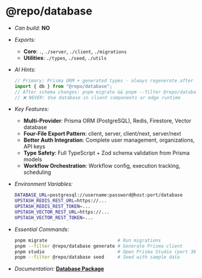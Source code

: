 # @repo/database

- _Can build:_ **NO**

- _Exports:_
  - **Core**: `.`, `./server`, `./client`, `./migrations`
  - **Utilities**: `./types`, `./seed`, `./utils`

- _AI Hints:_

  ```typescript
  // Primary: Prisma ORM + generated types - always regenerate after schema changes
  import { db } from "@repo/database";
  // After schema changes: pnpm migrate && pnpm --filter @repo/database generate
  // ❌ NEVER: Use database in client components or edge runtime
  ```

- _Key Features:_
  - **Multi-Provider**: Prisma ORM (PostgreSQL), Redis, Firestore, Vector
    database
  - **Four-File Export Pattern**: client, server, client/next, server/next
  - **Better Auth Integration**: Complete user management, organizations, API
    keys
  - **Type Safety**: Full TypeScript + Zod schema validation from Prisma models
  - **Workflow Orchestration**: Workflow config, execution tracking, scheduling

- _Environment Variables:_

  ```bash
  DATABASE_URL=postgresql://username:password@host:port/database
  UPSTASH_REDIS_REST_URL=https://...
  UPSTASH_REDIS_REST_TOKEN=...
  UPSTASH_VECTOR_REST_URL=https://...
  UPSTASH_VECTOR_REST_TOKEN=...
  ```

- _Essential Commands:_

  ```bash
  pnpm migrate                          # Run migrations
  pnpm --filter @repo/database generate # Generate Prisma client
  pnpm studio                           # Open Prisma Studio (port 3600)
  pnpm --filter @repo/database seed     # Seed with sample data
  ```

- _Documentation:_
  **[Database Package](../../apps/docs/packages/database/overview.mdx)**
